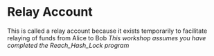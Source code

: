 # Relay Account

This is called a relay account because it exists temporarily to facilitate relaying of funds from Alice to Bob
*This workshop assumes you have completed the Reach_Hash_Lock program*
